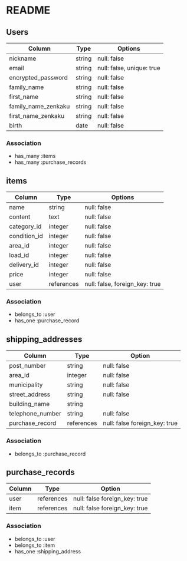 # README
## Users

| Column                 | Type    |Options                    |
| ---------------------- | ------- |-------------------------- |
| nickname               | string  | null: false               |
| email                  | string  | null: false, unique: true |
| encrypted_password     | string  | null: false               |
| family_name            | string  | null: false               |
| first_name             | string  | null: false               |
| family_name_zenkaku    | string  | null: false               |
| first_name_zenkaku     | string  | null: false               |
| birth                  | date    | null: false               |

### Association

- has_many :items
- has_many :purchase_records


## items

| Column       | Type       | Options                        |
| ------------ |----------- |------------------------------- |
| name         | string     | null: false                    |
| content      | text       | null: false                    |
| category_id  | integer    | null: false                    |
| condition_id | integer    | null: false                    |
| area_id      | integer    | null: false                    |
| load_id      | integer    | null: false                    |
| delivery_id  | integer    | null: false                    |
| price        | integer    | null: false                    |
| user         | references | null: false, foreign_key: true |

### Association

- belongs_to :user
- has_one :purchase_record


## shipping_addresses
| Column           | Type       | Option                        |
| ---------------- | ---------- | ----------------------------- |
| post_number      | string     | null: false                   |
| area_id          | integer    | null: false                   |
| municipality     | string     | null: false                   |
| street_address   | string     | null: false                   |
| building_name    | string     |                               |
| telephone_number | string     | null: false                   |
| purchase_record  | references | null: false foreign_key: true |

### Association

- belongs_to :purchase_record

## purchase_records
| Column           | Type       | Option                        |
| ---------------- | ---------- | ----------------------------- |
| user             | references | null: false foreign_key: true |
| item             | references | null: false foreign_key: true |


### Association

- belongs_to :user
- belongs_to :item
- has_one :shipping_address